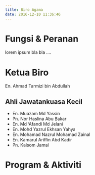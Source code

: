 ```yaml
---
title: Biro Agama
date: 2016-12-10 11:36:46
---
```

# Fungsi & Peranan
lorem ipsum bla bla ....
# Ketua Biro
En. Ahmad Tarmizi bin Abdullah
## Ahli Jawatankuasa Kecil
* En. Muazam Md Yassin
* Pn. Nor Haslina Abu Bakar
* En. Md ‘Afandi Md Jelani
* En. Mohd Yazrul Ekhsan Yahya
* En. Mohamad Nazrul Mohamad Zainal
* En. Kamarul Ariffin Abd Kadir
* Pn. Kalsom Jamal

# Program & Aktiviti